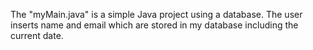 The "myMain.java" is a simple Java project using a database. The user inserts name and email which are stored in my database including the current date.
